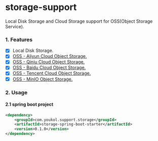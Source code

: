 # storage-support
Local Disk Storage and Cloud Storage support for OSS(Object Storage Service).


### 1. Features
 - [x] Local Disk Storage.
 - [x] [OSS - Aliyun Cloud Object Storage.](https://help.aliyun.com/document_detail/32008.html)
 - [x] [OSS - Qiniu Cloud Object Storage.](https://developer.qiniu.com/kodo/sdk/1239/java)
 - [x] [OSS - Baidu Cloud Object Storage.](https://cloud.baidu.com/doc/BOS/s/Fjwvyrqw2)
 - [x] [OSS - Tencent Cloud Object Storage.](https://cloud.tencent.com/document/product/436/10199)
 - [x] [OSS - MinIO Object Storage.](https://min.io)

### 2. Usage
#### 2.1 spring boot project
```xml
<dependency>
    <groupId>com.youkol.support.storage</groupId>
    <artifactId>storage-spring-boot-starter</artifactId>
    <version>0.1.0</version>
</dependency>
```
